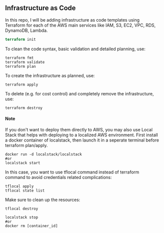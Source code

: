 ## Infrastructure as Code
In this repo, I will be adding infrastructure as code templates using Terraform for each of the AWS main services like IAM, S3, EC2, VPC, RDS, DynamoDB, Lambda.
```terraform
terraform init
```
To clean the code syntax, basic validation and detailed planning, use:
```
terraform fmt
terraform validate
terraform plan
```
To create the infrastructure as planned, use:
```
terraform apply
```
To delete (e.g. for cost control) and completely remove the infrastructure, use:
```
terraform destroy
```
#### Note
If you don't want to deploy them directly to AWS, you may also use Local Stack that helps with deploying to a localized AWS environment. 
First install a docker container of localstack, then launch it in a seperate terminal before terraform plan/apply.
```
docker run -d localstack/localstack
#or
localstack start
```
In this case, you want to use tflocal command instead of terraform command to avoid credentials related complications:
```
tflocal apply
tflocal state list
```
Make sure to clean up the resources:
```
tflocal destroy

localstack stop
#or
docker rm [container_id]
```
